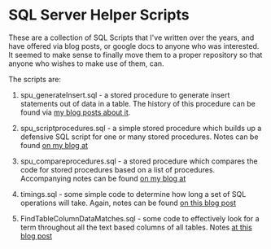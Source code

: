 # SQL Server Helper Scripts

These are a collection of SQL Scripts that I've written over the years, and have offered via blog posts, or google docs to anyone who was interested.  It seemed to make sense to finally move them to a proper repository so that anyone who wishes to make use of them, can.

The scripts are:

1. spu_generateInsert.sql - a stored procedure to generate insert statements out of data in a table. The history of this procedure can be found via [my blog posts about it](http://jane.dallaway.com/?sort=&search=spu_generateInsert.sql).

2. spu_scriptprocedures.sql - a simple stored procedure which builds up a defensive SQL script for one or many stored procedures. Notes can be found [on my blog at](http://jane.dallaway.com/scripting-stored-procedures)

3. spu_compareprocedures.sql - a stored procedure which compares the code for stored procedures based on a list of procedures. Accompanying notes can be found [on my blog at](http://jane.dallaway.com/stored-procedure-comparison)

4. timings.sql - some simple code to determine how long a set of SQL operations will take. Again, notes can be found [on this blog post](http://jane.dallaway.com/tsql-timings)

5. FindTableColumnDataMatches.sql - some code to effectively look for a term throughout all the text based columns of all tables. Notes [at this blog post](http://jane.dallaway.com/?sort=&search=FindTableColumnDataMatches)